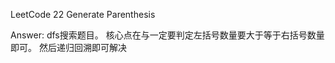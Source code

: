LeetCode 22 Generate Parenthesis

Answer:
    dfs搜索题目。
    核心点在与一定要判定左括号数量要大于等于右括号数量即可。
    然后递归回溯即可解决
